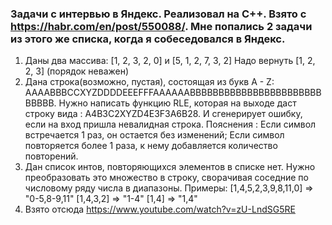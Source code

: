 ### Задачи с интервью в Яндекс. Реализовал на C++. Взято с https://habr.com/en/post/550088/. Мне попались 2 задачи из этого же списка, когда я собеседовался в Яндекс.
1. Даны два массива: [1, 2, 3, 2, 0] и [5, 1, 2, 7, 3, 2] Надо вернуть [1, 2, 2, 3] (порядок неважен)
2. Дана строка(возможно, пустая), состоящая из букв A - Z: AAAABBBCCXYZDDDDEEEFFFAAAAAABBBBBBBBBBBBBBBBBBBBBBBBBBBB. Нужно написать функцию RLE, которая на выходе даст строку вида : A4B3C2XYZD4E3F3A6B28. И сгенерирует ошибку, если на вход пришла невалидная строка. Пояснения : Если символ встречается 1 раз, он остается без изменений; Если символ повторяется более 1 раза, к нему добавляется количество повторений.
3. Дан список интов, повторяющихся элементов в списке нет. Нужно преобразовать это множество в строку, сворачивая соседние по числовому ряду числа в диапазоны. Примеры:
[1,4,5,2,3,9,8,11,0] => "0-5,8-9,11" [1,4,3,2] => "1-4" [1,4] => "1,4"
4. Взято отсюда https://www.youtube.com/watch?v=zU-LndSG5RE
